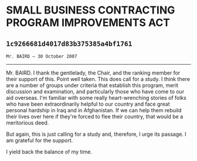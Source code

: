 # SMALL BUSINESS CONTRACTING PROGRAM IMPROVEMENTS ACT
## `1c9266681d4017d83b375385a4bf1761`
`Mr. BAIRD — 30 October 2007`

---


Mr. BAIRD. I thank the gentlelady, the Chair, and the ranking member 
for their support of this. Point well taken. This does call for a 
study. I think there are a number of groups under criteria that 
establish this program, merit discussion and examination, and 
particularly those who have come to our aid overseas. I'm familiar with 
some really heart-wrenching stories of folks who have been 
extraordinarily helpful to our country and face great personal hardship 
in Iraq and in Afghanistan. If we can help them rebuild their lives 
over here if they're forced to flee their country, that would be a 
meritorious deed.

But again, this is just calling for a study and, therefore, I urge 
its passage. I am grateful for the support.

I yield back the balance of my time.